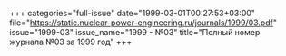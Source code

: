 +++
categories="full-issue"
date="1999-03-01T00:27:53+03:00"
file="https://static.nuclear-power-engineering.ru/journals/1999/03.pdf"
issue="1999-03"
issue_name="1999 - №03"
title="Полный номер журнала №03 за 1999 год"
+++